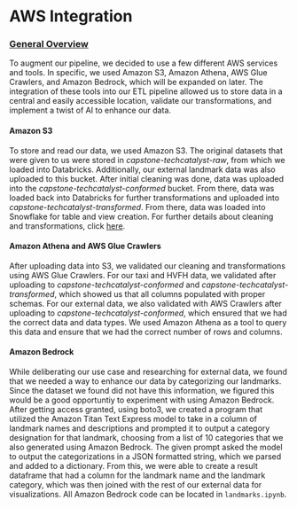 # AWS Integration

### <ins> General Overview </ins>
To augment our pipeline, we decided to use a few different AWS services and tools. In specific, we used Amazon S3, Amazon Athena, AWS Glue Crawlers, and Amazon Bedrock, which will be expanded on later. The integration of these tools into our ETL pipeline allowed us to store data in a central and easily accessible location, validate our transformations, and implement a twist of AI to enhance our data. 

#### Amazon S3
To store and read our data, we used Amazon S3. The original datasets that were given to us were stored in *capstone-techcatalyst-raw*, from which we loaded into Databricks. Additionally, our external landmark data was also uploaded to this bucket. After initial cleaning was done, data was uploaded into the *capstone-techcatalyst-conformed* bucket. From there, data was loaded back into Databricks for further transformations and uploaded into *capstone-techcatalyst-transformed*. From there, data was loaded into Snowflake for table and view creation. For further details about cleaning and transformations, click [here](https://github.com/alina-hartford/thePANDAsCapstone/blob/main/Pipeline%20Stages/Databricks/README.md).
#### Amazon Athena and AWS Glue Crawlers
After uploading data into S3, we validated our cleaning and transformations using AWS Glue Crawlers. For our taxi and HVFH data, we validated after uploading to *capstone-techcatalyst-conformed* and *capstone-techcatalyst-transformed*, which showed us that all columns populated with proper schemas. For our external data, we also validated with AWS Crawlers after uploading to *capstone-techcatalyst-conformed*, which ensured that we had the correct data and data types. We used Amazon Athena as a tool to query this data and ensure that we had the correct number of rows and columns. 
#### Amazon Bedrock
While deliberating our use case and researching for external data, we found that we needed a way to enhance our data by categorizing our landmarks. Since the dataset we found did not have this information, we figured this would be a good opportuntiy to experiment with using Amazon Bedrock. After getting access granted, using boto3, we created a program that utilized the Amazon Titan Text Express model to take in a column of landmark names and descriptions and prompted it to output a category designation for that landmark, choosing from a list of 10 categories that we also generated using Amazon Bedrock. The given prompt asked the model to output the categorizations in a JSON formatted string, which we parsed and added to a dictionary. From this, we were able to create a result dataframe that had a column for the landmark name and the landmark category, which was then joined with the rest of our external data for visualizations. All Amazon Bedrock code can be located in ```landmarks.ipynb```.
